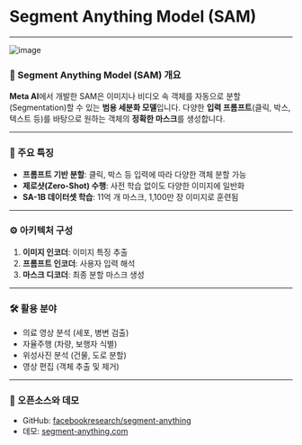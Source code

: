 # Segment Anything Model (SAM)

---
![image](https://github.com/user-attachments/assets/7417d045-3a74-4ab7-a419-568846bb60a2)

### 🧠 Segment Anything Model (SAM) 개요

**Meta AI**에서 개발한 SAM은 이미지나 비디오 속 객체를 자동으로 분할(Segmentation)할 수 있는 **범용 세분화 모델**입니다. 다양한 **입력 프롬프트**(클릭, 박스, 텍스트 등)를 바탕으로 원하는 객체의 **정확한 마스크**를 생성합니다.

---

### 🚩 주요 특징

* **프롬프트 기반 분할**: 클릭, 박스 등 입력에 따라 다양한 객체 분할 가능
* **제로샷(Zero-Shot) 수행**: 사전 학습 없이도 다양한 이미지에 일반화
* **SA-1B 데이터셋 학습**: 11억 개 마스크, 1,100만 장 이미지로 훈련됨

---

### ⚙️ 아키텍처 구성

1. **이미지 인코더**: 이미지 특징 추출
2. **프롬프트 인코더**: 사용자 입력 해석
3. **마스크 디코더**: 최종 분할 마스크 생성

---

### 🛠 활용 분야

* 의료 영상 분석 (세포, 병변 검출)
* 자율주행 (차량, 보행자 식별)
* 위성사진 분석 (건물, 도로 분할)
* 영상 편집 (객체 추출 및 제거)

---

### 🔗 오픈소스와 데모

* GitHub: [facebookresearch/segment-anything](https://github.com/facebookresearch/segment-anything)
* 데모: [segment-anything.com](https://segment-anything.com)
